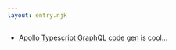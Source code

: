 ```yaml
---
layout: entry.njk
---
```


- [Apollo Typescript GraphQL code gen is cool...](https://www.apollographql.com/blog/typescript-graphql-code-generator-generate-graphql-types-with-apollo-codegen-tutorial/)
